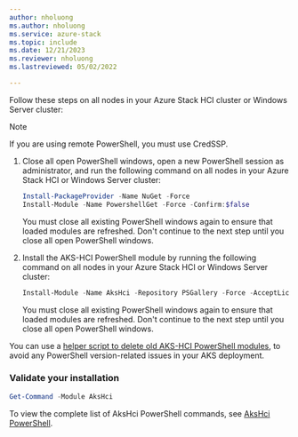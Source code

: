 ```yaml
---
author: nholuong
ms.author: nholuong
ms.service: azure-stack
ms.topic: include
ms.date: 12/21/2023
ms.reviewer: nholuong
ms.lastreviewed: 05/02/2022

---
```


Follow these steps on all nodes in your Azure Stack HCI cluster or Windows Server cluster:

> [!NOTE]
> If you are using remote PowerShell, you must use CredSSP.

1. Close all open PowerShell windows, open a new PowerShell session as administrator, and run the following command on all nodes in your Azure Stack HCI or Windows Server cluster:

   ```powershell  
   Install-PackageProvider -Name NuGet -Force 
   Install-Module -Name PowershellGet -Force -Confirm:$false
   ```

   You must close all existing PowerShell windows again to ensure that loaded modules are refreshed. Don't continue to the next step until you close all open PowerShell windows.

1. Install the AKS-HCI PowerShell module by running the following command on all nodes in your Azure Stack HCI or Windows Server cluster:

   ```powershell
   Install-Module -Name AksHci -Repository PSGallery -Force -AcceptLicense
   ```

   You must close all existing PowerShell windows again to ensure that loaded modules are refreshed. Don't continue to the next step until you close all open PowerShell windows.

You can use a [helper script to delete old AKS-HCI PowerShell modules](https://github.com/Azure/aksArc/issues/130), to avoid any PowerShell version-related issues in your AKS deployment.

### Validate your installation

```powershell
Get-Command -Module AksHci
```

To view the complete list of AksHci PowerShell commands, see [AksHci PowerShell](../reference/ps/index.md).
